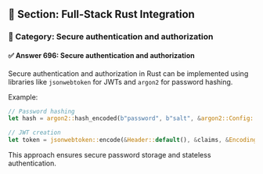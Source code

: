 ## 📘 Section: Full-Stack Rust Integration  
### 🔹 Category: Secure authentication and authorization  
#### ✅ Answer 696: Secure authentication and authorization

Secure authentication and authorization in Rust can be implemented using libraries like `jsonwebtoken` for JWTs and `argon2` for password hashing.

Example:
```rust
// Password hashing
let hash = argon2::hash_encoded(b"password", b"salt", &argon2::Config::default()).unwrap();

// JWT creation
let token = jsonwebtoken::encode(&Header::default(), &claims, &EncodingKey::from_secret(b"secret"))?;
```
This approach ensures secure password storage and stateless authentication.
